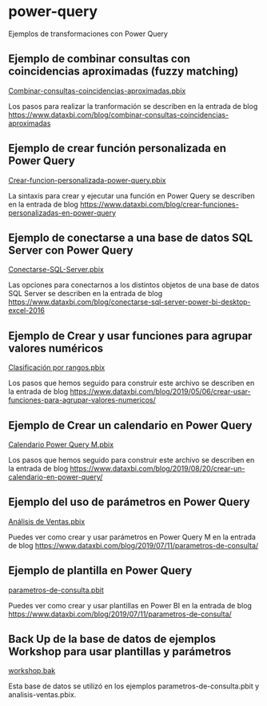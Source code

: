 # power-query
Ejemplos de transformaciones con Power Query 

## Ejemplo de combinar consultas con coincidencias aproximadas (fuzzy matching)
[Combinar-consultas-coincidencias-aproximadas.pbix](../../raw/master/Combinar-consultas-coincidencias-aproximadas.pbix)

Los pasos para realizar la tranformación se describen en la entrada de blog https://www.dataxbi.com/blog/combinar-consultas-coincidencias-aproximadas

## Ejemplo de crear función personalizada en Power Query
[Crear-funcion-personalizada-power-query.pbix](../../raw/master/Crear-funcion-personalizada-power-query.pbix)

La sintaxis para crear y ejecutar una función en Power Query se describen en la entrada de blog https://www.dataxbi.com/blog/crear-funciones-personalizadas-en-power-query

## Ejemplo de conectarse a una base de datos SQL Server con Power Query
[Conectarse-SQL-Server.pbix](../../raw/master/Conectarse-SQL-Server.pbix)

Las opciones para conectarnos a los distintos objetos de una base de datos SQL Server se describen en la entrada de blog https://www.dataxbi.com/blog/conectarse-sql-server-power-bi-desktop-excel-2016

## Ejemplo de Crear y usar funciones para agrupar valores numéricos
[Clasificación por rangos.pbix](../../raw/master/Clasificación-por-rangos.pbix)

Los pasos que hemos seguido para construir este archivo se describen en la entrada de blog https://www.dataxbi.com/blog/2019/05/06/crear-usar-funciones-para-agrupar-valores-numericos/

## Ejemplo de Crear un calendario en Power Query
[Calendario Power Query M.pbix](../../raw/master/Calendario-Power-Query-M.pbix)

Los pasos que hemos seguido para construir este archivo se describen en la entrada de blog https://www.dataxbi.com/blog/2019/08/20/crear-un-calendario-en-power-query/

## Ejemplo del uso de parámetros en Power Query
[Análisis de Ventas.pbix](../../raw/master/analisis-ventas.pbix)

Puedes ver como crear y usar parámetros en Power Query M en la entrada de blog https://www.dataxbi.com/blog/2019/07/11/parametros-de-consulta/

## Ejemplo de plantilla en Power Query
[parametros-de-consulta.pbit](../../raw/parametros-de-consulta.pbit)

Puedes ver como crear y usar plantillas en Power BI en la entrada de blog https://www.dataxbi.com/blog/2019/07/11/parametros-de-consulta/

## Back Up de la base de datos de ejemplos Workshop para usar plantillas y parámetros
[workshop.bak](../../raw/workshop.bak)

Esta base de datos se utilizó en los ejemplos parametros-de-consulta.pbit y analisis-ventas.pbix.